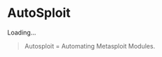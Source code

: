 # AutoSploit 
<i class="fa fa-spinner fa-spin fa-3x fa-fw"></i><span class="sr-only">Loading...</span>
> Autosploit = Automating Metasploit Modules.

